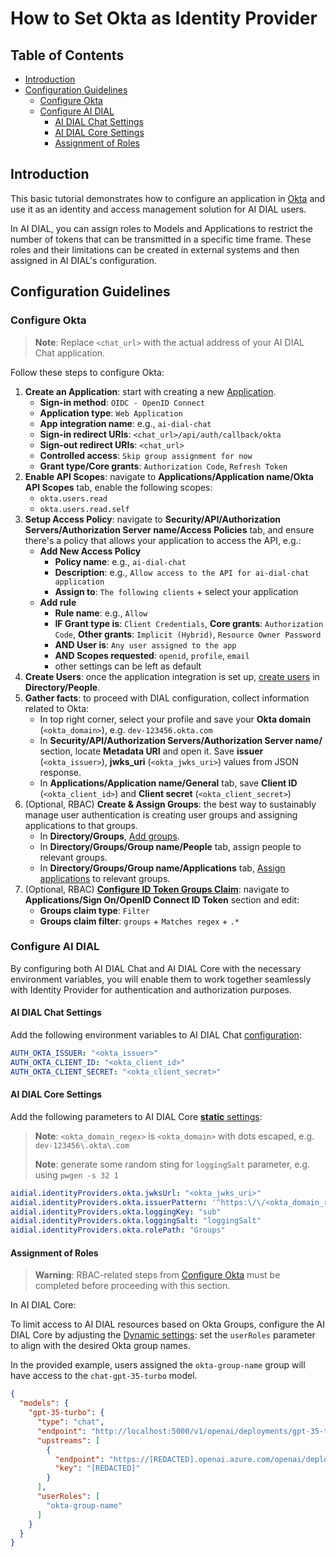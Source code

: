 
<!-- omit from toc -->
# How to Set Okta as Identity Provider

<div class="docusaurus-ignore">

<!-- omit from toc -->
## Table of Contents

- [Introduction](#introduction)
- [Configuration Guidelines](#configuration-guidelines)
  - [Configure Okta](#configure-okta)
  - [Configure AI DIAL](#configure-ai-dial)
    - [AI DIAL Chat Settings](#ai-dial-chat-settings)
    - [AI DIAL Core Settings](#ai-dial-core-settings)
    - [Assignment of Roles](#assignment-of-roles)

</div>

## Introduction

This basic tutorial demonstrates how to configure an application in [Okta](https://www.okta.com/customer-identity/single-sign-on) and use it as an identity and access management solution for AI DIAL users.

In AI DIAL, you can assign roles to Models and Applications to restrict the number of tokens that can be transmitted in a specific time frame. These roles and their limitations can be created in external systems and then assigned in AI DIAL's configuration.

## Configuration Guidelines

### Configure Okta

> **Note**: Replace `<chat_url>` with the actual address of your AI DIAL Chat application.

Follow these steps to configure Okta:

1. **Create an Application**: start with creating a new [Application](https://help.okta.com/oie/en-us/content/topics/apps/apps_app_integration_wizard_oidc.htm).
    - **Sign-in method**: `OIDC - OpenID Connect`
    - **Application type**: `Web Application`
    - **App integration name**: e.g., `ai-dial-chat`
    - **Sign-in redirect URIs**: `<chat_url>/api/auth/callback/okta`
    - **Sign-out redirect URIs**: `<chat_url>`
    - **Controlled access**: `Skip group assignment for now`
    - **Grant type/Core grants**: `Authorization Code`, `Refresh Token`
1. **Enable API Scopes**: navigate to **Applications/Application name/Okta API Scopes** tab, enable the following scopes:
    - `okta.users.read`
    - `okta.users.read.self`
1. **Setup Access Policy**: navigate to **Security/API/Authorization Servers/Authorization Server name/Access Policies** tab, and ensure there's a policy that allows your application to access the API, e.g.:
    - **Add New Access Policy**
      - **Policy name**: e.g., `ai-dial-chat`
      - **Description**: e.g., `Allow access to the API for ai-dial-chat application`
      - **Assign to**: `The following clients` + select your application
    - **Add rule**
      - **Rule name**: e.g., `Allow`
      - **IF Grant type is**: `Client Credentials`, **Core grants**: `Authorization Code`, **Other grants**: `Implicit (Hybrid)`, `Resource Owner Password`
      - **AND User is**: `Any user assigned to the app`
      - **AND Scopes requested**: `openid`, `profile`, `email`
      - other settings can be left as default
1. **Create Users**: once the application integration is set up, [create users](https://help.okta.com/oie/en-us/content/topics/sers-groups-profiles/usgp-people.htm) in **Directory/People**.
1. **Gather facts**: to proceed with DIAL configuration, collect information related to Okta:
    - In top right corner, select your profile and save your **Okta domain** (`<okta_domain>`), e.g. `dev-123456.okta.com`
    - In **Security/API/Authorization Servers/Authorization Server name/** section, locate **Metadata URI** and open it. Save **issuer** (`<okta_issuer>`), **jwks_uri** (`<okta_jwks_uri>`) values from JSON response.
    - In **Applications/Application name/General** tab, save **Client ID** (`<okta_client_id>`) and **Client secret** (`<okta_client_secret>`)
1. (Optional, RBAC) **Create & Assign Groups**: the best way to sustainably manage user authentication is creating user groups and assigning applications to that groups.
    - In **Directory/Groups**, [Add groups](https://help.okta.com/oie/en-us/content/topics/users-groups-profiles/usgp-groups-main.htm).
    - In **Directory/Groups/Group name/People** tab, assign people to relevant groups.
    - In **Directory/Groups/Group name/Applications** tab, [Assign applications](https://help.okta.com/oie/en-us/content/topics/users-groups-profiles/usgp-assign-app-group.htm) to relevant groups.
1. (Optional, RBAC) [**Configure ID Token Groups Claim**](https://developer.okta.com/docs/guides/customize-tokens-groups-claim/main): navigate to **Applications/Sign On/OpenID Connect ID Token** section and edit:
    - **Groups claim type**: `Filter`
    - **Groups claim filter**: `groups` + `Matches regex` + `.*`

### Configure AI DIAL

By configuring both AI DIAL Chat and AI DIAL Core with the necessary environment variables, you will enable them to work together seamlessly with Identity Provider for authentication and authorization purposes.

#### AI DIAL Chat Settings

Add the following environment variables to AI DIAL Chat [configuration](https://github.com/epam/ai-dial-chat/blob/development/apps/chat/README.md#environment-variables):

```yaml
AUTH_OKTA_ISSUER: "<okta_issuer>"
AUTH_OKTA_CLIENT_ID: "<okta_client_id>"
AUTH_OKTA_CLIENT_SECRET: "<okta_client_secret>"
```

#### AI DIAL Core Settings

Add the following parameters to AI DIAL Core [**static** settings](https://github.com/epam/ai-dial-core?tab=readme-ov-file#static-settings):

> **Note**: `<okta_domain_regex>` is `<okta_domain>` with dots escaped, e.g. `dev-123456\.okta\.com`
>
> **Note**: generate some random sting for `loggingSalt` parameter, e.g. using `pwgen -s 32 1`

```yaml
aidial.identityProviders.okta.jwksUrl: "<okta_jwks_uri>"
aidial.identityProviders.okta.issuerPattern: '^https:\/\/<okta_domain_regex>.*$'
aidial.identityProviders.okta.loggingKey: "sub"
aidial.identityProviders.okta.loggingSalt: "loggingSalt"
aidial.identityProviders.okta.rolePath: "Groups"
```

#### Assignment of Roles

> **Warning**: RBAC-related steps from [Configure Okta](#configure-okta) must be completed before proceeding with this section.

In AI DIAL Core:

To limit access to AI DIAL resources based on Okta Groups, configure the AI DIAL Core by adjusting the [Dynamic settings](https://github.com/epam/ai-dial-core?tab=readme-ov-file#dynamic-settings): set the `userRoles` parameter to align with the desired Okta group names.

In the provided example, users assigned the `okta-group-name` group will have access to the `chat-gpt-35-turbo` model.

```json
{
  "models": {
    "gpt-35-turbo": {
      "type": "chat",
      "endpoint": "http://localhost:5000/v1/openai/deployments/gpt-35-turbo/chat/completions",
      "upstreams": [
        {
          "endpoint": "https://[REDACTED].openai.azure.com/openai/deployments/gpt-35-turbo/chat/completions",
          "key": "[REDACTED]"
        }
      ],
      "userRoles": [
        "okta-group-name"
      ]
    }
  }
}
```

